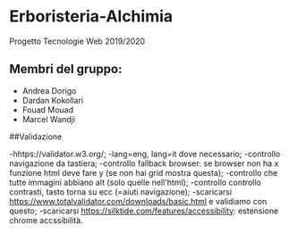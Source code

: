 # Erboristeria-Alchimia
Progetto Tecnologie Web 2019/2020

## Membri del gruppo:

* Andrea Dorigo
* Dardan Kokollari
* Fouad Mouad
* Marcel Wandji

##Validazione

 -hhtps://validator.w3.org/;
 -lang=eng, lang=it dove necessario;
 -controllo navigazione da tastiera;
 -controllo fallback browser: se browser non ha x funzione html deve fare y (se non hai grid mostra questa);
 -controllo che tutte immagini abbiano alt (solo quelle nell'html);
 -controllo controllo contrasti, tasto torna su ecc (=aiuti navigazione);
 -scaricarsi https://www.totalvalidator.com/downloads/basic.html e validiamo con questo;
 -scaricarsi https://silktide.com/features/accessibility: estensione chrome accssibilità.
